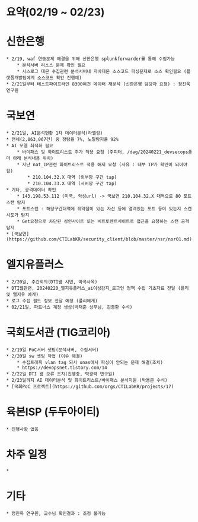 # 요약(02/19 ~ 02/23)

# 신한은행
    * 2/19, waf 연동문제 해결을 위해 신한은행 splunkforwarder를 통해 수집가능
        * 분석서버 리소스 문제 확인 필요
        * 시스로그 데몬 수집관련 분석서버내 자바데몬 소스코드 파싱문제로 소스 확인필요 (플랫폼개발팀에게 소스코드 확인 진행예)
    * 2/21일부터 테스트파이프라인 8300여건 데이터 재분석 (신한은행 담당자 요청) : 정진욱 연구원

# 국보연
    * 2/21일, AI분석현황 1차 데이터분석(라벨링)
    * 전체(2,063,067건) 중 정탐율 7%, 노말탐지율 92%
    * AI 모델 최적화 필요
        * 바이패스 및 화이트리스트 추가 적용 요청 (주피터, /dag/20240221_devsecops폴더 아래 분석내용 위치)
        * 지난 nat_IP관련 화이트리스트 적용 해제 요청 (사유 : 내부 IP가 확인이 되어야 함)
            * 210.104.32.X 대역 (외부망 구간 tap)
            * 210.104.33.X 대역 (서버망 구간 tap)
    * 기타, 공격데이터 확인
        * 143.198.53.112 (미국, 악성url) -> 국보연 210.104.32.X 대역으로 80 포트 스캔 탐지 
        * 포트스캔 : 해당구간대역에 취약점이 있는 자산 등에 열려있는 포트 등이 있는지 스캔 시도가 탐지
        * Get요청으로 차단된 성인사이트 또는 비트토렌트사이트로 접근을 요청하는 스캔 공격 탐지
    * [국보연](https://github.com/CTILabKR/security_client/blob/master/nsr/nsr01.md)

# 엘지유플러스
    * 2/20일, 주간회의(DTI웹 시연, 마곡사옥)
    * DTI웹관련, 20240220_엘지유플러스_ai이상감지_로그인 정책 수립 기초자료 전달 (플리 및 엘지유 에게)
    * 로그 수집 필드 정보 전달 예정 (플리에게)
    * 02/21일, 파트너스 계정 생성(박재준 상무님, 김종환 수석)

# 국회도서관 (TIG코리아)
    * 2/19일 PoC서버 셋팅(분석서버, 수집서버)
    * 2/20일 sw 셋팅 작업 (이슈 해결)
        * 수집트래픽 vlan tag 되서 unas에서 파싱이 안되는 문제 해결(조치)
        * https://devopsnet.tistory.com/14
    * 2/22일 DTI 웹 오류 조치(진행중, 박광력 연구원)
    * 2/23일까지 AI 데이터분석 및 화이트리스트/바이패스 분석지원 (박용문 수석)
    * [국회PoC 프로젝트](https://github.com/orgs/CTILabKR/projects/17)

# 육본ISP (두두아이티)
    * 진행사항 없음

# 차주 일정
    * 
# 기타
    * 정진욱 연구원, 교수님 확인결과 : 조정 불가능